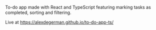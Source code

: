 To-do app made with React and TypeScript featuring marking tasks as completed, sorting and filtering.

Live at https://alexdegerman.github.io/to-do-app-ts/
